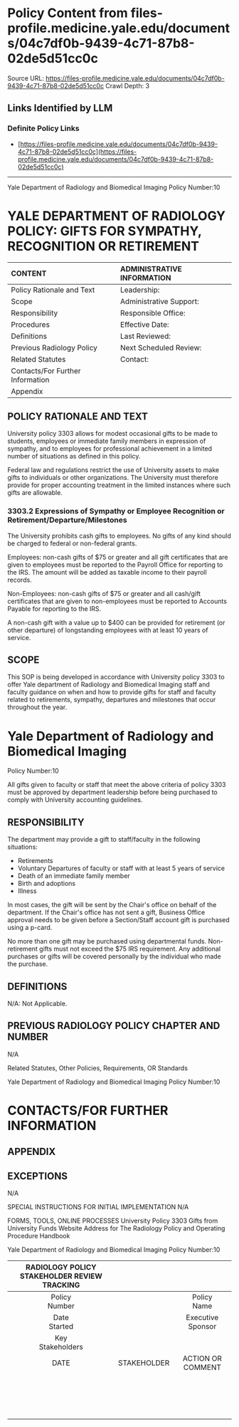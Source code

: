# Policy Content from files-profile.medicine.yale.edu/documents/04c7df0b-9439-4c71-87b8-02de5d51cc0c

Source URL: https://files-profile.medicine.yale.edu/documents/04c7df0b-9439-4c71-87b8-02de5d51cc0c
Crawl Depth: 3

## Links Identified by LLM

### Definite Policy Links

- [https://files-profile.medicine.yale.edu/documents/04c7df0b-9439-4c71-87b8-02de5d51cc0c](https://files-profile.medicine.yale.edu/documents/04c7df0b-9439-4c71-87b8-02de5d51cc0c)

---

Yale Department of Radiology and Biomedical Imaging
Policy Number:10

# YALE DEPARTMENT OF RADIOLOGY POLICY: GIFTS FOR SYMPATHY, RECOGNITION OR RETIREMENT 

| CONTENT | ADMINISTRATIVE INFORMATION |
| :-- | :-- |
| Policy Rationale and Text | Leadership: |
| Scope | Administrative Support: |
| Responsibility | Responsible Office: |
| Procedures | Effective Date: |
| Definitions | Last Reviewed: |
| Previous Radiology Policy | Next Scheduled Review: |
| Related Statutes | Contact: |
| Contacts/For Further Information |  |
| Appendix |  |

## POLICY RATIONALE AND TEXT

University policy 3303 allows for modest occasional gifts to be made to students, employees or immediate family members in expression of sympathy, and to employees for professional achievement in a limited number of situations as defined in this policy.

Federal law and regulations restrict the use of University assets to make gifts to individuals or other organizations. The University must therefore provide for proper accounting treatment in the limited instances where such gifts are allowable.

### 3303.2 Expressions of Sympathy or Employee Recognition or Retirement/Departure/Milestones

The University prohibits cash gifts to employees. No gifts of any kind should be charged to federal or non-federal grants.

Employees: non-cash gifts of $75 or greater and all gift certificates that are given to employees must be reported to the Payroll Office for reporting to the IRS. The amount will be added as taxable income to their payroll records.

Non-Employees: non-cash gifts of $75 or greater and all cash/gift certificates that are given to non-employees must be reported to Accounts Payable for reporting to the IRS.

A non-cash gift with a value up to $400 can be provided for retirement (or other departure) of longstanding employees with at least 10 years of service.

## SCOPE

This SOP is being developed in accordance with University policy 3303 to offer Yale department of Radiology and Biomedical Imaging staff and faculty guidance on when and how to provide gifts for staff and faculty related to retirements, sympathy, departures and milestones that occur throughout the year.

# Yale Department of Radiology and Biomedical Imaging 

Policy Number:10

All gifts given to faculty or staff that meet the above criteria of policy 3303 must be approved by department leadership before being purchased to comply with University accounting guidelines.

## RESPONSIBILITY

The department may provide a gift to staff/faculty in the following situations:

- Retirements
- Voluntary Departures of faculty or staff with at least 5 years of service
- Death of an immediate family member
- Birth and adoptions
- Illness

In most cases, the gift will be sent by the Chair's office on behalf of the department.
If the Chair's office has not sent a gift, Business Office approval needs to be given before a Section/Staff account gift is purchased using a p-card.

No more than one gift may be purchased using departmental funds.
Non-retirement gifts must not exceed the $75 IRS requirement.
Any additional purchases or gifts will be covered personally by the individual who made the purchase.

## DEFINITIONS

N/A: Not Applicable.

## PREVIOUS RADIOLOGY POLICY CHAPTER AND NUMBER

N/A

Related Statutes, Other Policies, Requirements, OR Standards

Yale Department of Radiology and Biomedical Imaging
Policy Number:10

# CONTACTS/FOR FURTHER INFORMATION 

## APPENDIX

## EXCEPTIONS

N/A

SPECIAL INSTRUCTIONS FOR INITIAL IMPLEMENTATION
N/A

FORMS, TOOLS, ONLINE PROCESSES
University Policy 3303 Gifts from University Funds
Website Address for The Radiology Policy and Operating Procedure Handbook

Yale Department of Radiology and Biomedical Imaging
Policy Number:10

| RADIOLOGY POLICY STAKEHOLDER REVIEW TRACKING |  |  |
| :--: | :--: | :--: |
| Policy <br> Number |  | Policy <br> Name |
| Date <br> Started |  | Executive Sponsor |
| Key <br> Stakeholders |  |  |
| DATE | STAKEHOLDER | ACTION OR COMMENT |
|  |  |  |
|  |  |  |
|  |  |  |
|  |  |  |
|  |  |  |
|  |  |  |
|  |  |  |
|  |  |  |
|  |  |  |
|  |  |  |
|  |  |  |
|  |  |  |
|  |  |  |
|  |  |  |
|  |  |  |
|  |  |  |
|  |  |  |
